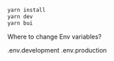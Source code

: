 ```bash
yarn install
yarn dev
yarn bui
```

Where to change Env variables?

.env.development
.env.production

